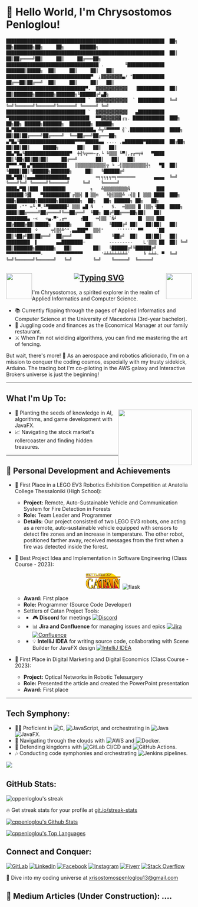 # 👋 Hello World, I'm Chrysostomos Penloglou!
```
████████████████████████████████████████████████████████████  ██╗  ██╗███████╗██╗     ██╗      ██████╗
████████████████████████████████████████████████████████████  ██║  ██║██╔════╝██║     ██║     ██╔═══██╗
███████████████████████████████████`.        ╙██████████████  ███████║█████╗  ██║     ██║     ██║   ██║
████████████████████████████████▀  ¿▓▓▓▓▓▓▓▓▄/ "████████████  ██╔══██║██╔══╝  ██║     ██║     ██║   ██║
██████████████████████████████▀.  ▓▓▓▓▓▓▓▓▓▓▓▓   ▐██████████  ██║  ██║███████╗███████╗███████╗╚██████╔╝▄█╗
██████████████████████████████ `  ▓▓▓▓▓▓▓▓▓▓▓▓  ` ██████████  ╚═╝  ╚═╝╚══════╝╚══════╝╚══════╝ ╚═════╝ ╚═╝
██████████████████████████████ `  ▓▓▓▓▓▓▓▓▓▓▓▓   ▄██████████
▀██████████████████████████████▌  ▀▀▓▓▓▓▓▓▓▌╓╖. ████████████  ███╗   ██╗██╗ ██████╗███████╗  ████████╗ ██████╗
█▄▀██████████████████████████████▄ ╩╦╙▀▀▀▀▀ ╣`,█████████████  ████╗  ██║██║██╔════╝██╔════╝  ╚══██╔══╝██╔═══██╗
▄▀█▄╙█████████████████████▀▀▀▀█████▄▄ .... ,▄███████▀███████  ██╔██╗ ██║██║██║     █████╗       ██║   ██║   ██║
██▄▀█▄╙█████████████████▀  ╪╢%╦══~╓,└ ╚▒▒▒ ╙▀|,╓╓═╤H   ▀████  ██║╚██╗██║██║██║     ██╔══╝       ██║   ██║   ██║
█▀▀▀-▀█▌▄▀█████████████   ║▒▒▒▒▒▒▒▒▒▒╢╦ ╘ -╣▒▒▒▒▒▒▒▒▒╢╕   ▀█  ██║ ╚████║██║╚██████╗███████╗     ██║   ╚██████╔╝
██▄▀██└║▄▄▄████████████▄          ═╕╕╕╕╕═╕═══════       ▄▄▄▄  ╚═╝  ╚═══╝╚═╝ ╚═════╝╚══════╝     ╚═╝    ╚═════╝
████▄▀█▌║███  ████████▌         ╕   ╩▒▒▒▒▒▒▒▒▒Ñ          ███
██████▌Ö▓▌   ▀██████████`╔▒▒╣ █ ▒▒m   ╚▒╢▒▒▒╩ -╣▒ ▌ ▒▒▒ ████  ███╗   ███╗███████╗███████╗████████╗  ██╗   ██╗ ██████╗ ██╗   ██╗
████ -"" ∞╙,▀.╙▀███████╜ ▒▒▒ ▄█ Ñ   -   S.  ═▒▒▒▒ █ ║▒▒╕└███  ████╗ ████║██╔════╝██╔════╝╚══██╔══╝  ╚██╗ ██╔╝██╔═══██╗██║   ██║
████████▄ -«   ∞▄.▀",╓═     ╒██   ═╣▒▒ `Ñ╛        █▌ ▒▒▒ ███  ██╔████╔██║█████╗  █████╗     ██║      ╚████╔╝ ██║   ██║██║   ██║
█████████▌ º     ╤╣▒╣╩^",▄▄███▀  ▒▒╣"     ''''''' ▀▀     `██  ██║╚██╔╝██║██╔══╝  ██╔══╝     ██║       ╚██╔╝  ██║   ██║██║   ██║
█████████  ▌       ▄▄████████─         ---------    L'▒▒▒ ██  ██║ ╚═╝ ██║███████╗███████╗   ██║        ██║   ╚██████╔╝╚██████╔╝
▀▀▀▀▀▀▀▀▀▀▀▀▀-     ▀▀▀▀▀▀▀▀▀▀       '╧╧╧╧╧╧╧╧╧`     ╚ ╧╧╧- ▀  ╚═╝     ╚═╝╚══════╝╚══════╝   ╚═╝        ╚═╝    ╚═════╝  ╚═════╝
```

<h2 align="center">
  <img align="left" height=70px width=70px src="https://www.picgifs.com/sport-graphics/sport-graphics/fencing/sport-graphics-fencing-754426.gif">
   <a href="https://git.io/typing-svg"><img src="https://readme-typing-svg.demolab.com?font=Consolas&duration=4500&pause=1000&color=25F5DA&center=true&vCenter=true&width=535&lines=Welcome+to+the+tech+carnival+of+curiosity;Where+bits+and+bytes+come+to+life!;Student+at+University+of+Macedonia" alt="Typing SVG" /></a> 
  <img align="right" height=70px width=70px src="https://www.picgifs.com/sport-graphics/sport-graphics/fencing/sport-graphics-fencing-754426.gif">
</h2>

I'm Chrysostomos, a spirited explorer in the realm of Applied Informatics and Computer Science.

- 📚 Currently flipping through the pages of Applied Informatics and Computer Science at the University of Macedonia (3rd-year bachelor).
- 💼 Juggling code and finances as the Economical Manager at our family restaurant.
- ⚔️ When I'm not wielding algorithms, you can find me mastering the art of fencing.

But wait, there's more! 🌌 As an aerospace and robotics aficionado, I'm on a mission to conquer the coding cosmos, especially with my trusty sidekick, Arduino. The trading bot I'm co-piloting in the AWS galaxy and Interactive Brokers universe is just the beginning!

---------
## What I'm Up To:
<img align="right" width="200" height="150" src="https://www.protocol.com/media-library/stock-market-up-arrow.jpg?id=24808026&width=1245&height=700&quality=85&coordinates=28%2C0%2C29%2C0"/>


- 🌱 Planting the seeds of knowledge in AI, algorithms, and game development with JavaFX.
- 📈 Navigating the stock market's rollercoaster and finding hidden treasures.

---------

## 🤺 Personal Development and Achievements

- 🥇 First Place in a LEGO EV3 Robotics Exhibition Competition at Anatolia College Thessaloniki (High School):
  - **Project:** Remote, Auto-Sustainable Vehicle and Communication System for Fire Detection in Forests
  - **Role:** Team Leader and Programmer
  - **Details:** Our project consisted of two LEGO EV3 robots, one acting as a remote, auto-sustainable vehicle equipped with sensors to detect fire zones and an increase in temperature. The other robot, positioned farther away, received messages from the first when a fire was detected inside the forest.

- 🥇 Best Project Idea and Implementation in Software Engineering (Class Course - 2023):



  <img src="https://github.com/Lovelaced-Team/Settlers-of-catan/blob/main/src/main/resources/assets/startScreen/Settlers_Of_Catan_Logo.png" width="20%" height="20%" style="margin-left:40%"/> <img height= "80" width="240" src="https://denvercoder1-github-readme-stats.vercel.app/api/pin/?username=Lovelaced-Team&repo=Settlers-of-catan&theme=react&bg_color=1F222E&title_color=F85D7F&hide_border=true&icon_color=F8D866&show_icons=false&show_description=false" alt="flask">
  - **Award:** First place
  - **Role:** Programmer (Source Code Developer)
  - Settlers of Catan Project Tools:
  - - 🎮 **Discord** for meetings [![Discord](https://img.shields.io/badge/Discord-7289DA?style=for-the-badge&logo=discord&logoColor=white)](https://discord.com/)
  - - 📊 **Jira and Confluence** for managing issues and epics [![Jira](https://img.shields.io/badge/Jira-0052CC?style=for-the-badge&logo=jira&logoColor=white)](https://www.atlassian.com/software/jira) [![Confluence](https://img.shields.io/badge/Confluence-172B4D?style=for-the-badge&logo=confluence&logoColor=white)](https://www.atlassian.com/software/confluence)
  - - 💡 **IntelliJ IDEA** for writing source code, collaborating with Scene Builder for JavaFX design [![IntelliJ IDEA](https://img.shields.io/badge/IntelliJ_IDEA-000000?style=for-the-badge&logo=intellij-idea&logoColor=white)](https://www.jetbrains.com/idea/)

- 🥇 First Place in Digital Marketing and Digital Economics (Class Course - 2023):
  - **Project:** Optical Networks in Robotic Telesurgery
  - **Role:** Presented the article and created the PowerPoint presentation
  - **Award:** First place

---------

## Tech Symphony:

- 👨‍💻 Proficient in ![C](https://img.shields.io/badge/C-00599C?style=for-the-badge&logo=c&logoColor=white), ![JavaScript](https://img.shields.io/badge/JavaScript-F7DF1E?style=for-the-badge&logo=javascript&logoColor=black), and orchestrating in ![Java](https://img.shields.io/badge/Java-ED8B00?style=for-the-badge&logo=java&logoColor=white) ![JavaFX](https://img.shields.io/badge/JavaFX-007396?style=for-the-badge&logo=javafx&logoColor=white).
- 🚀 Navigating through the clouds with ![AWS](https://img.shields.io/badge/AWS-232F3E?style=for-the-badge&logo=amazon-aws&logoColor=white) and ![Docker](https://img.shields.io/badge/Docker-2496ED?style=for-the-badge&logo=docker&logoColor=white).
- 🏰 Defending kingdoms with ![GitLab CI/CD](https://img.shields.io/badge/GitLab_CI%2FCD-222222?style=for-the-badge&logo=gitlab&logoColor=white) and ![GitHub Actions](https://img.shields.io/badge/GitHub_Actions-2088FF?style=for-the-badge&logo=github-actions&logoColor=white).
- 🎶 Conducting code symphonies and orchestrating ![Jenkins](https://img.shields.io/badge/Jenkins-D24939?style=for-the-badge&logo=jenkins&logoColor=white) pipelines.

<img src="https://github.com/Anmol-Baranwal/Cool-GIFs-For-GitHub/assets/74038190/d48893bd-0757-481c-8d7e-ba3e163feae7" />


## GitHub Stats:

<!-- GitHub Readme Streak Stats - https://github.com/DenverCoder1/github-readme-streak-stats -->
  <p>
      <img title="🔥 Get streak stats for your profile at git.io/streak-stats" alt="cppenloglou's streak" src="https://github-readme-streak-stats-9m8ugfa77-denvercoder1.vercel.app/?user=cppenloglou&theme=monokai-metallian&hide_border=true"/>
    <p>🔥 Get streak stats for your profile at <a href="https://git.io/streak-stats">git.io/streak-stats</a></p>
  </p>

<a href="https://github.com/anuraghazra/github-readme-stats"><img alt="cppenloglou's Github Stats" src="https://denvercoder1-github-readme-stats.vercel.app/api/?username=cppenloglou&show_icons=true&include_all_commits=true&count_private=true&theme=react&hide_border=true&bg_color=1F222E&title_color=F85D7F&icon_color=F8D866" height="192px"/></a>

<a href="https://github.com/anuraghazra/github-readme-stats"><img alt="cppenloglou's Top Languages" src="https://denvercoder1-github-readme-stats.vercel.app/api/top-langs/?username=cppenloglou&langs_count=8&layout=compact&theme=react&hide_border=true&bg_color=1F222E&title_color=F85D7F&icon_color=F8D866&hide=Jupyter%20Notebook,Roff" height="192px"/></a>

## Connect and Conquer:

[![GitLab](https://img.shields.io/badge/GitLab-F5EF21?style=for-the-badge&logo=gitlab&logoColor=white)](https://gitlab.com/cppenloglou) [![LinkedIn](https://img.shields.io/badge/LinkedIn-0077B5?style=for-the-badge&logo=linkedin&logoColor=white)](https://www.linkedin.com/in/chrysostomos-penloglou-775091194/) [![Facebook](https://img.shields.io/badge/Facebook-1877F2?style=for-the-badge&logo=facebook&logoColor=white)](https://www.facebook.com/profile.php?id=100009053420541) [![Instagram](https://img.shields.io/badge/Instagram-E4405F?style=for-the-badge&logo=instagram&logoColor=white)](https://www.instagram.com/chrysostomospenloglou/) [![Fiverr](https://img.shields.io/badge/Fiverr-1DBF73?style=for-the-badge&logo=fiverr&logoColor=white)](https://www.fiverr.com/chrysostomos_pe?up_rollout=true) [![Stack Overflow](https://img.shields.io/badge/Stack_Overflow-FE7A16?style=for-the-badge&logo=stack-overflow&logoColor=white)](https://stackoverflow.com/users/22770753/cppenloglou)



📧 Dive into my coding universe at xrisostomospenloglou13@gmail.com

## 📝 Medium Articles (Under Construction): ....
